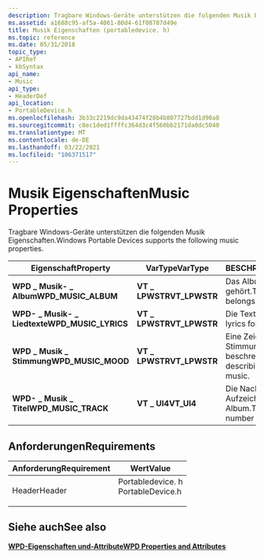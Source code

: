```yaml
---
description: Tragbare Windows-Geräte unterstützen die folgenden Musik Eigenschaften.
ms.assetid: a1688c95-af5a-4061-80d4-61f08787d49e
title: Musik Eigenschaften (portabledevice. h)
ms.topic: reference
ms.date: 05/31/2018
topic_type:
- APIRef
- kbSyntax
api_name:
- Music
api_type:
- HeaderDef
api_location:
- PortableDevice.h
ms.openlocfilehash: 3b33c2219dc9da43474f28b4b807727bdd1d90a8
ms.sourcegitcommit: c8ec1ded1ffffc364d3c4f560bb2171da0dc5040
ms.translationtype: MT
ms.contentlocale: de-DE
ms.lasthandoff: 03/22/2021
ms.locfileid: "106371517"
---
```

# <a name="music-properties"></a><span data-ttu-id="2d8f5-103">Musik Eigenschaften</span><span class="sxs-lookup"><span data-stu-id="2d8f5-103">Music Properties</span></span>

<span data-ttu-id="2d8f5-104">Tragbare Windows-Geräte unterstützen die folgenden Musik Eigenschaften.</span><span class="sxs-lookup"><span data-stu-id="2d8f5-104">Windows Portable Devices supports the following music properties.</span></span>



| <span data-ttu-id="2d8f5-105">Eigenschaft</span><span class="sxs-lookup"><span data-stu-id="2d8f5-105">Property</span></span>               | <span data-ttu-id="2d8f5-106">VarType</span><span class="sxs-lookup"><span data-stu-id="2d8f5-106">VarType</span></span>        | <span data-ttu-id="2d8f5-107">BESCHREIBUNG</span><span class="sxs-lookup"><span data-stu-id="2d8f5-107">Description</span></span>                                |
|------------------------|----------------|--------------------------------------------|
| <span data-ttu-id="2d8f5-108">**WPD \_ Musik- \_ Album**</span><span class="sxs-lookup"><span data-stu-id="2d8f5-108">**WPD\_MUSIC\_ALBUM**</span></span>  | <span data-ttu-id="2d8f5-109">**VT \_ LPWSTR**</span><span class="sxs-lookup"><span data-stu-id="2d8f5-109">**VT\_LPWSTR**</span></span> | <span data-ttu-id="2d8f5-110">Das Album, zu dem der Titel gehört.</span><span class="sxs-lookup"><span data-stu-id="2d8f5-110">The album the track belongs to.</span></span>            |
| <span data-ttu-id="2d8f5-111">**WPD- \_ Musik- \_ Liedtexte**</span><span class="sxs-lookup"><span data-stu-id="2d8f5-111">**WPD\_MUSIC\_LYRICS**</span></span> | <span data-ttu-id="2d8f5-112">**VT \_ LPWSTR**</span><span class="sxs-lookup"><span data-stu-id="2d8f5-112">**VT\_LPWSTR**</span></span> | <span data-ttu-id="2d8f5-113">Die Texte für die Musik.</span><span class="sxs-lookup"><span data-stu-id="2d8f5-113">The lyrics for the music.</span></span>                  |
| <span data-ttu-id="2d8f5-114">**WPD \_ Musik \_ Stimmung**</span><span class="sxs-lookup"><span data-stu-id="2d8f5-114">**WPD\_MUSIC\_MOOD**</span></span>   | <span data-ttu-id="2d8f5-115">**VT \_ LPWSTR**</span><span class="sxs-lookup"><span data-stu-id="2d8f5-115">**VT\_LPWSTR**</span></span> | <span data-ttu-id="2d8f5-116">Eine Zeichenfolge, die die Stimmung der Musik beschreibt.</span><span class="sxs-lookup"><span data-stu-id="2d8f5-116">A string describing the mood of the music.</span></span> |
| <span data-ttu-id="2d8f5-117">**WPD- \_ Musik \_ Titel**</span><span class="sxs-lookup"><span data-stu-id="2d8f5-117">**WPD\_MUSIC\_TRACK**</span></span>  | <span data-ttu-id="2d8f5-118">**VT \_ UI4**</span><span class="sxs-lookup"><span data-stu-id="2d8f5-118">**VT\_UI4**</span></span>    | <span data-ttu-id="2d8f5-119">Die Nachverfolgung der Aufzeichnung auf dem Album.</span><span class="sxs-lookup"><span data-stu-id="2d8f5-119">The recording's track number on the album.</span></span> |



 

## <a name="requirements"></a><span data-ttu-id="2d8f5-120">Anforderungen</span><span class="sxs-lookup"><span data-stu-id="2d8f5-120">Requirements</span></span>



| <span data-ttu-id="2d8f5-121">Anforderung</span><span class="sxs-lookup"><span data-stu-id="2d8f5-121">Requirement</span></span> | <span data-ttu-id="2d8f5-122">Wert</span><span class="sxs-lookup"><span data-stu-id="2d8f5-122">Value</span></span> |
|-------------------|---------------------------------------------------------------------------------------------|
| <span data-ttu-id="2d8f5-123">Header</span><span class="sxs-lookup"><span data-stu-id="2d8f5-123">Header</span></span><br/> | <dl> <span data-ttu-id="2d8f5-124"><dt>Portabledevice. h</dt></span><span class="sxs-lookup"><span data-stu-id="2d8f5-124"><dt>PortableDevice.h</dt></span></span> </dl> |



## <a name="see-also"></a><span data-ttu-id="2d8f5-125">Siehe auch</span><span class="sxs-lookup"><span data-stu-id="2d8f5-125">See also</span></span>

<dl> <dt>

[<span data-ttu-id="2d8f5-126">**WPD-Eigenschaften und-Attribute**</span><span class="sxs-lookup"><span data-stu-id="2d8f5-126">**WPD Properties and Attributes**</span></span>](properties-and-attributes.md)
</dt> </dl>

 

 




